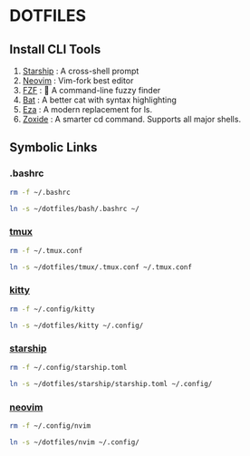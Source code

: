 # DOTFILES

## Install CLI Tools
1. [Starship](https://starship.rs/) : A cross-shell prompt
1. [Neovim](https://github.com/neovim/neovim) : Vim-fork best editor
1. [FZF](https://github.com/junegunn/fzf) : 🌸 A command-line fuzzy finder 
1. [Bat](https://github.com/sharkdp/bat) : A better cat with syntax highlighting
1. [Eza](https://github.com/eza-community/eza) : A modern replacement for ls.
1. [Zoxide](https://github.com/ajeetdsouza/zoxide) : A smarter cd command. Supports all major shells. 

## Symbolic Links

 
### .bashrc
```bash
rm -f ~/.bashrc
```
```bash
ln -s ~/dotfiles/bash/.bashrc ~/
```

### [tmux](https://github.com/tmux/tmux/wiki)
```bash
rm -f ~/.tmux.conf
```
```bash
ln -s ~/dotfiles/tmux/.tmux.conf ~/.tmux.conf
```

### [kitty](https://sw.kovidgoyal.net/kitty/binary/)
```bash
rm -f ~/.config/kitty
```
```bash
ln -s ~/dotfiles/kitty ~/.config/
```

### [starship](https://starship.rs/)
```bash
rm -f ~/.config/starship.toml
```
```bash
ln -s ~/dotfiles/starship/starship.toml ~/.config/
```

### [neovim](https://github.com/neovim/neovim)
```bash
rm -f ~/.config/nvim
```
```bash
ln -s ~/dotfiles/nvim ~/.config/
```

